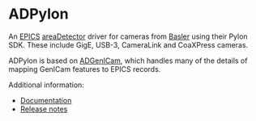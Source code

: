ADPylon
=======
An 
[EPICS](http://www.aps.anl.gov/epics)
[areaDetector](https://github.com/areaDetector/areaDetector/blob/master/README.md)
driver for cameras from 
[Basler](http://www.baslerweb.com) using their Pylon SDK.
These include GigE, USB-3, CameraLink and CoaXPress cameras.  

ADPylon is based on [ADGenICam](https://areadetector.github.io/master/ADGenICam/ADGenICam.html), 
which handles many of the details of mapping GenICam features to EPICS records.

Additional information:
* [Documentation](https://areadetector.github.io/master/ADPylon/ADPylon.html)
* [Release notes](RELEASE.md)
